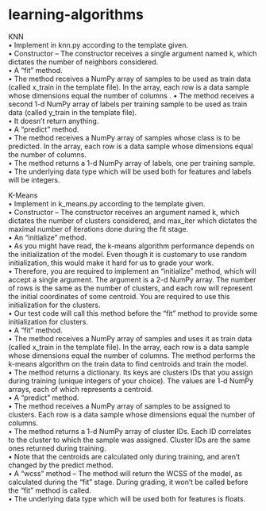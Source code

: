 # learning-algorithms
KNN  
• Implement in knn.py according to the template given.   
• Constructor – The constructor receives a single argument named k, which dictates the number of neighbors considered.  
• A “fit” method.  
• The method receives a NumPy array of samples to be used as train data (called x_train in the template file). In the array, each row is a data sample whose dimensions equal the number of columns  .
• The method receives a second 1-d NumPy array of labels per training sample to be used as train data (called y_train in the template file).  
• It doesn’t return anything.  
• A “predict” method.  
• The method receives a NumPy array of samples whose class is to be predicted. In the array, each row is a data sample whose dimensions equal the number of columns.  
• The method returns a 1-d NumPy array of labels, one per training sample.  
• The underlying data type which will be used both for features and labels will be integers.

K-Means  
• Implement in k_means.py according to the template given.  
• Constructor – The constructor receives an argument named k, which dictates the number of clusters considered, and max_iter which dictates the maximal number of iterations done during the fit stage.  
• An “initialize” method.  
• As you might have read, the k-means algorithm performance depends on the initialization of the model. Even though it is customary to use random initialization, this would make it hard for us to grade your work.  
• Therefore, you are required to implement an “initialize” method, which will accept a single argument. The argument is a 2-d NumPy array. The number of rows is the same as the number of clusters, and each row will represent the initial coordinates of some centroid. You are required to use this initialization for the clusters.  
• Our test code will call this method before the “fit” method to provide some initialization for clusters.  
• A “fit” method.  
• The method receives a NumPy array of samples and uses it as train data (called x_train in the template file). In the array, each row is a data sample whose dimensions equal the number of columns. The method performs the k-means algorithm on the train data to find centroids and train the model.  
• The method returns a dictionary. Its keys are clusters IDs that you assign during training (unique integers of your choice). The values are 1-d NumPy arrays, each of which represents a centroid.  
• A “predict” method.  
• The method receives a NumPy array of samples to be assigned to clusters. Each row is a data sample whose dimensions equal the number of columns.  
• The method returns a 1-d NumPy array of cluster IDs. Each ID correlates to the cluster to which the sample was assigned. Cluster IDs are the same ones returned during training.  
• Note that the centroids are calculated only during training, and aren’t changed by the predict method.  
• A “wcss” method – The method will return the WCSS of the model, as calculated during the “fit” stage. During grading, it won’t be called before the “fit” method is called.  
• The underlying data type which will be used both for features is floats.  
